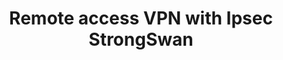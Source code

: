 ---
menu:
  sidebar:
    identifier: ipsec_strongswan
    name: Remote access Ipsec StrongSwan
    parent: VPN
    weight: 0
title: Remote access VPN with Ipsec StrongSwan
---